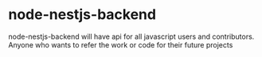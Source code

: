 # node-nestjs-backend
node-nestjs-backend will have api for all javascript users and contributors. Anyone who wants to refer the work or code for their future projects
